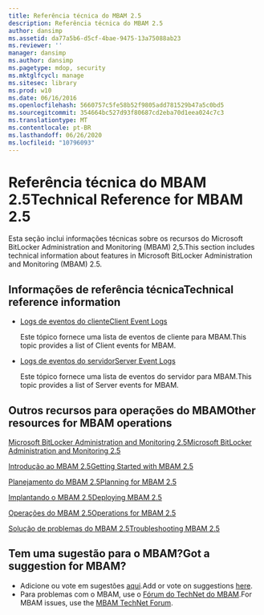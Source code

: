 ```yaml
---
title: Referência técnica do MBAM 2.5
description: Referência técnica do MBAM 2.5
author: dansimp
ms.assetid: da77a5b6-d5cf-4bae-9475-13a75088ab23
ms.reviewer: ''
manager: dansimp
ms.author: dansimp
ms.pagetype: mdop, security
ms.mktglfcycl: manage
ms.sitesec: library
ms.prod: w10
ms.date: 06/16/2016
ms.openlocfilehash: 5660757c5fe58b52f9805add781529b47a5c0bd5
ms.sourcegitcommit: 354664bc527d93f80687cd2eba70d1eea024c7c3
ms.translationtype: MT
ms.contentlocale: pt-BR
ms.lasthandoff: 06/26/2020
ms.locfileid: "10796093"
---
```

# <span data-ttu-id="6f79c-103">Referência técnica do MBAM 2.5</span><span class="sxs-lookup"><span data-stu-id="6f79c-103">Technical Reference for MBAM 2.5</span></span>


<span data-ttu-id="6f79c-104">Esta seção inclui informações técnicas sobre os recursos do Microsoft BitLocker Administration and Monitoring (MBAM) 2,5.</span><span class="sxs-lookup"><span data-stu-id="6f79c-104">This section includes technical information about features in Microsoft BitLocker Administration and Monitoring (MBAM) 2.5.</span></span>

## <span data-ttu-id="6f79c-105">Informações de referência técnica</span><span class="sxs-lookup"><span data-stu-id="6f79c-105">Technical reference information</span></span>


-   [<span data-ttu-id="6f79c-106">Logs de eventos do cliente</span><span class="sxs-lookup"><span data-stu-id="6f79c-106">Client Event Logs</span></span>](client-event-logs.md)

    <span data-ttu-id="6f79c-107">Este tópico fornece uma lista de eventos de cliente para MBAM.</span><span class="sxs-lookup"><span data-stu-id="6f79c-107">This topic provides a list of Client events for MBAM.</span></span>

-   [<span data-ttu-id="6f79c-108">Logs de eventos do servidor</span><span class="sxs-lookup"><span data-stu-id="6f79c-108">Server Event Logs</span></span>](server-event-logs.md)

    <span data-ttu-id="6f79c-109">Este tópico fornece uma lista de eventos do servidor para MBAM.</span><span class="sxs-lookup"><span data-stu-id="6f79c-109">This topic provides a list of Server events for MBAM.</span></span>

## <span data-ttu-id="6f79c-110">Outros recursos para operações do MBAM</span><span class="sxs-lookup"><span data-stu-id="6f79c-110">Other resources for MBAM operations</span></span>


[<span data-ttu-id="6f79c-111">Microsoft BitLocker Administration and Monitoring 2.5</span><span class="sxs-lookup"><span data-stu-id="6f79c-111">Microsoft BitLocker Administration and Monitoring 2.5</span></span>](index.md)

[<span data-ttu-id="6f79c-112">Introdução ao MBAM 2.5</span><span class="sxs-lookup"><span data-stu-id="6f79c-112">Getting Started with MBAM 2.5</span></span>](getting-started-with-mbam-25.md)

[<span data-ttu-id="6f79c-113">Planejamento do MBAM 2.5</span><span class="sxs-lookup"><span data-stu-id="6f79c-113">Planning for MBAM 2.5</span></span>](planning-for-mbam-25.md)

[<span data-ttu-id="6f79c-114">Implantando o MBAM 2.5</span><span class="sxs-lookup"><span data-stu-id="6f79c-114">Deploying MBAM 2.5</span></span>](deploying-mbam-25.md)

[<span data-ttu-id="6f79c-115">Operações do MBAM 2.5</span><span class="sxs-lookup"><span data-stu-id="6f79c-115">Operations for MBAM 2.5</span></span>](operations-for-mbam-25.md)

[<span data-ttu-id="6f79c-116">Solução de problemas do MBAM 2.5</span><span class="sxs-lookup"><span data-stu-id="6f79c-116">Troubleshooting MBAM 2.5</span></span>](troubleshooting-mbam-25.md)

## <span data-ttu-id="6f79c-117">Tem uma sugestão para o MBAM?</span><span class="sxs-lookup"><span data-stu-id="6f79c-117">Got a suggestion for MBAM?</span></span>
- <span data-ttu-id="6f79c-118">Adicione ou vote em sugestões [aqui](http://mbam.uservoice.com/forums/268571-microsoft-bitlocker-administration-and-monitoring).</span><span class="sxs-lookup"><span data-stu-id="6f79c-118">Add or vote on suggestions [here](http://mbam.uservoice.com/forums/268571-microsoft-bitlocker-administration-and-monitoring).</span></span> 
- <span data-ttu-id="6f79c-119">Para problemas com o MBAM, use o [Fórum do TechNet do MBAM](https://social.technet.microsoft.com/Forums/home?forum=mdopmbam).</span><span class="sxs-lookup"><span data-stu-id="6f79c-119">For MBAM issues, use the [MBAM TechNet Forum](https://social.technet.microsoft.com/Forums/home?forum=mdopmbam).</span></span>

 

 





